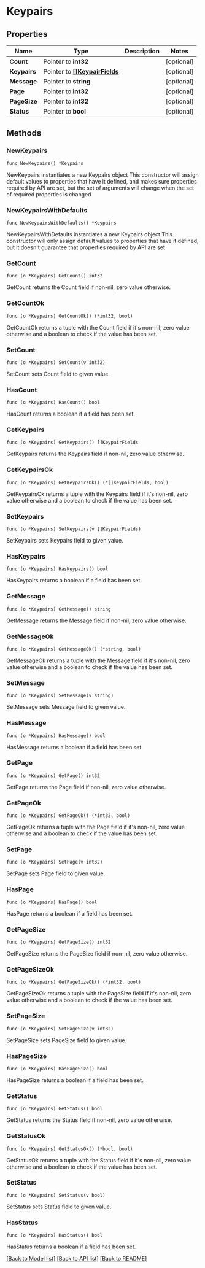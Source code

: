 # Keypairs

## Properties

Name | Type | Description | Notes
------------ | ------------- | ------------- | -------------
**Count** | Pointer to **int32** |  | [optional] 
**Keypairs** | Pointer to [**[]KeypairFields**](KeypairFields.md) |  | [optional] 
**Message** | Pointer to **string** |  | [optional] 
**Page** | Pointer to **int32** |  | [optional] 
**PageSize** | Pointer to **int32** |  | [optional] 
**Status** | Pointer to **bool** |  | [optional] 

## Methods

### NewKeypairs

`func NewKeypairs() *Keypairs`

NewKeypairs instantiates a new Keypairs object
This constructor will assign default values to properties that have it defined,
and makes sure properties required by API are set, but the set of arguments
will change when the set of required properties is changed

### NewKeypairsWithDefaults

`func NewKeypairsWithDefaults() *Keypairs`

NewKeypairsWithDefaults instantiates a new Keypairs object
This constructor will only assign default values to properties that have it defined,
but it doesn't guarantee that properties required by API are set

### GetCount

`func (o *Keypairs) GetCount() int32`

GetCount returns the Count field if non-nil, zero value otherwise.

### GetCountOk

`func (o *Keypairs) GetCountOk() (*int32, bool)`

GetCountOk returns a tuple with the Count field if it's non-nil, zero value otherwise
and a boolean to check if the value has been set.

### SetCount

`func (o *Keypairs) SetCount(v int32)`

SetCount sets Count field to given value.

### HasCount

`func (o *Keypairs) HasCount() bool`

HasCount returns a boolean if a field has been set.

### GetKeypairs

`func (o *Keypairs) GetKeypairs() []KeypairFields`

GetKeypairs returns the Keypairs field if non-nil, zero value otherwise.

### GetKeypairsOk

`func (o *Keypairs) GetKeypairsOk() (*[]KeypairFields, bool)`

GetKeypairsOk returns a tuple with the Keypairs field if it's non-nil, zero value otherwise
and a boolean to check if the value has been set.

### SetKeypairs

`func (o *Keypairs) SetKeypairs(v []KeypairFields)`

SetKeypairs sets Keypairs field to given value.

### HasKeypairs

`func (o *Keypairs) HasKeypairs() bool`

HasKeypairs returns a boolean if a field has been set.

### GetMessage

`func (o *Keypairs) GetMessage() string`

GetMessage returns the Message field if non-nil, zero value otherwise.

### GetMessageOk

`func (o *Keypairs) GetMessageOk() (*string, bool)`

GetMessageOk returns a tuple with the Message field if it's non-nil, zero value otherwise
and a boolean to check if the value has been set.

### SetMessage

`func (o *Keypairs) SetMessage(v string)`

SetMessage sets Message field to given value.

### HasMessage

`func (o *Keypairs) HasMessage() bool`

HasMessage returns a boolean if a field has been set.

### GetPage

`func (o *Keypairs) GetPage() int32`

GetPage returns the Page field if non-nil, zero value otherwise.

### GetPageOk

`func (o *Keypairs) GetPageOk() (*int32, bool)`

GetPageOk returns a tuple with the Page field if it's non-nil, zero value otherwise
and a boolean to check if the value has been set.

### SetPage

`func (o *Keypairs) SetPage(v int32)`

SetPage sets Page field to given value.

### HasPage

`func (o *Keypairs) HasPage() bool`

HasPage returns a boolean if a field has been set.

### GetPageSize

`func (o *Keypairs) GetPageSize() int32`

GetPageSize returns the PageSize field if non-nil, zero value otherwise.

### GetPageSizeOk

`func (o *Keypairs) GetPageSizeOk() (*int32, bool)`

GetPageSizeOk returns a tuple with the PageSize field if it's non-nil, zero value otherwise
and a boolean to check if the value has been set.

### SetPageSize

`func (o *Keypairs) SetPageSize(v int32)`

SetPageSize sets PageSize field to given value.

### HasPageSize

`func (o *Keypairs) HasPageSize() bool`

HasPageSize returns a boolean if a field has been set.

### GetStatus

`func (o *Keypairs) GetStatus() bool`

GetStatus returns the Status field if non-nil, zero value otherwise.

### GetStatusOk

`func (o *Keypairs) GetStatusOk() (*bool, bool)`

GetStatusOk returns a tuple with the Status field if it's non-nil, zero value otherwise
and a boolean to check if the value has been set.

### SetStatus

`func (o *Keypairs) SetStatus(v bool)`

SetStatus sets Status field to given value.

### HasStatus

`func (o *Keypairs) HasStatus() bool`

HasStatus returns a boolean if a field has been set.


[[Back to Model list]](../README.md#documentation-for-models) [[Back to API list]](../README.md#documentation-for-api-endpoints) [[Back to README]](../README.md)


